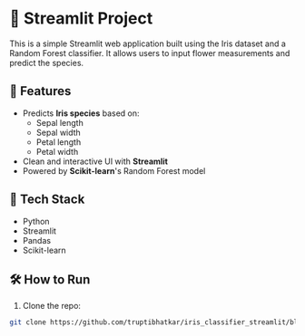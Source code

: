 # 🌼 Streamlit Project

This is a simple Streamlit web application built using the Iris dataset and a Random Forest classifier. It allows users to input flower measurements and predict the species.

## 🚀 Features

- Predicts **Iris species** based on:
  - Sepal length
  - Sepal width
  - Petal length
  - Petal width
- Clean and interactive UI with **Streamlit**
- Powered by **Scikit-learn**'s Random Forest model


## 🧠 Tech Stack

- Python
- Streamlit
- Pandas
- Scikit-learn

## 🛠️ How to Run

1. Clone the repo:

```bash
git clone https://github.com/truptibhatkar/iris_classifier_streamlit/blob/main/app.py

